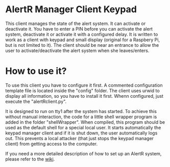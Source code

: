 AlertR Manager Client Keypad
======

This client manages the state of the alert system. It can activate or deactivate it. You have to enter a PIN before you can activate the alert system, deactivate it or activate it with a configured delay. It is written to work as a client with keypad and small display (original for a Raspbery Pi, but is not limited to it). The client should be near an entrance to allow the user to activate/deactivate the alert system when she leaves/enters.


How to use it?
======

To use this client you have to configure it first. A commented configuration template file is located inside the "config" folder. The client uses urwid to display all information, so you have to install it first. Whenn configured, just execute the "alertRclient.py".

It is designed to run on tty1 after the system has started. To achieve this without manual interaction, the code for a little shell wrapper program is added in the folder "shellWrapper". When compiled, this program should be used as the default shell for a special local user. It starts automatically the keypad manager client and if it is shut down, the user automatically logs out. This prevents a local attacker (that just stops the keypad manager client) from getting access to the computer.

If you need a more detailed description of how to set up an AlertR system, please refer to the [wiki](https://github.com/sqall01/alertR/wiki).